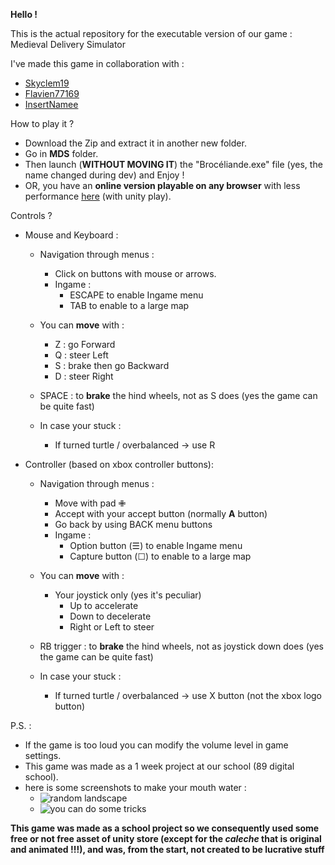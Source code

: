 **Hello !**

This is the actual repository for the executable version of our game : Medieval Delivery Simulator

I've made this game in collaboration with :
- [Skyclem19](https://github.com/Skyclem19)
- [Flavien77169](https://github.com/Flavien77169)
- [InsertNamee](https://github.com/InsertNamee)

How to play it ?
- Download the Zip and extract it in another new folder.
- Go in **MDS** folder.
- Then launch (**WITHOUT MOVING IT**) the "Brocéliande.exe" file (yes, the name changed during dev) and Enjoy !
- OR, you have an **online version playable on any browser** with less performance [here](https://play.unity.com/mg/other/build-k7o-1) (with unity play).

Controls ?
- Mouse and Keyboard :

  - Navigation through menus :
    - Click on buttons with mouse or arrows.
    - Ingame :
      - ESCAPE to enable Ingame menu
      - TAB to enable to a large map
  
  - You can **move** with :
    - Z : go Forward
    - Q : steer Left
    - S : brake then go Backward
    - D : steer Right

  - SPACE : to **brake** the hind wheels, not as S does (yes the game can be quite fast)

  - In case your stuck :
    - If turned turtle / overbalanced -> use R

- Controller (based on xbox controller buttons):

  - Navigation through menus :
    - Move with pad ✙
    - Accept with your accept button (normally **A** button)
    - Go back by using BACK menu buttons
    - Ingame :
      - Option button (☰) to enable Ingame menu
      - Capture button (☐) to enable to a large map 

  - You can **move** with :
    - Your joystick only (yes it's peculiar)
      - Up to accelerate
      - Down to decelerate
      - Right or Left to steer

  - RB trigger : to **brake** the hind wheels, not as joystick down does (yes the game can be quite fast)

  - In case your stuck :
    - If turned turtle / overbalanced -> use X button (not the xbox logo button)

P.S. :
- If the game is too loud you can modify the volume level in game settings.
- This game was made as a 1 week project at our school (89 digital school).
- here is some screenshots to make your mouth water :
  - ![random landscape](https://github.com/BlueBerryBB9/MedievalDeliverySimulator/assets/118543302/22127be3-abd7-400a-811b-c9489eeda97f)
  - ![you can do some tricks](https://github.com/BlueBerryBB9/MedievalDeliverySimulator/assets/118543302/049f7188-dca0-40f8-b6f8-d1797aaab03a)

**This game was made as a school project so we consequently used some free or not free asset of unity store (except for the *caleche* that is original and animated !!!), and was, from the start, not created to be lucrative stuff**
